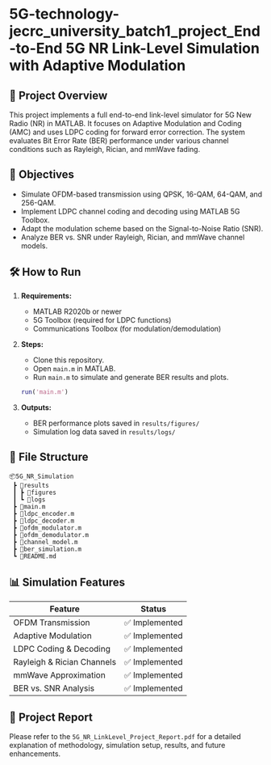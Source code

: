 # 5G-technology-jecrc_university_batch1_project_End-to-End 5G NR Link-Level Simulation with Adaptive Modulation


## 📌 Project Overview

This project implements a full end-to-end link-level simulator for 5G New Radio (NR) in MATLAB. It focuses on Adaptive Modulation and Coding (AMC) and uses LDPC coding for forward error correction. The system evaluates Bit Error Rate (BER) performance under various channel conditions such as Rayleigh, Rician, and mmWave fading.

## 🎯 Objectives

- Simulate OFDM-based transmission using QPSK, 16-QAM, 64-QAM, and 256-QAM.
- Implement LDPC channel coding and decoding using MATLAB 5G Toolbox.
- Adapt the modulation scheme based on the Signal-to-Noise Ratio (SNR).
- Analyze BER vs. SNR under Rayleigh, Rician, and mmWave channel models.

## 🛠️ How to Run

1. **Requirements:**
   - MATLAB R2020b or newer
   - 5G Toolbox (required for LDPC functions)
   - Communications Toolbox (for modulation/demodulation)

2. **Steps:**
   - Clone this repository.
   - Open `main.m` in MATLAB.
   - Run `main.m` to simulate and generate BER results and plots.

   ```matlab
   run('main.m')
   ```

3. **Outputs:**
   - BER performance plots saved in `results/figures/`
   - Simulation log data saved in `results/logs/`

## 📁 File Structure

```
📦5G_NR_Simulation
 ┣ 📂results
 ┃ ┣ 📂figures
 ┃ ┗ 📂logs
 ┣ 📜main.m
 ┣ 📜ldpc_encoder.m
 ┣ 📜ldpc_decoder.m
 ┣ 📜ofdm_modulator.m
 ┣ 📜ofdm_demodulator.m
 ┣ 📜channel_model.m
 ┣ 📜ber_simulation.m
 ┗ 📜README.md
```

## 📊 Simulation Features

| Feature                      | Status       |
|-----------------------------|--------------|
| OFDM Transmission           | ✅ Implemented |
| Adaptive Modulation         | ✅ Implemented |
| LDPC Coding & Decoding      | ✅ Implemented |
| Rayleigh & Rician Channels  | ✅ Implemented |
| mmWave Approximation        | ✅ Implemented |
| BER vs. SNR Analysis        | ✅ Implemented |

## 📄 Project Report

Please refer to the `5G_NR_LinkLevel_Project_Report.pdf` for a detailed explanation of methodology, simulation setup, results, and future enhancements.
